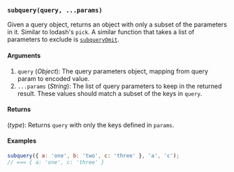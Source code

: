 ### `subquery(query, ...params)`

Given a query object, returns an object with only a subset of the parameters in it. Similar to lodash's `pick`. A similar function that takes a list of parameters to exclude is [`subqueryOmit`](subqueryOmit.md).

#### Arguments

1. `query` (*Object*): The query parameters object, mapping from query param to encoded value.
1. `...params` (*String*): The list of query parameters to keep in the returned result. These values should match a subset of the keys in `query`.

#### Returns

(*type*): Returns `query` with only the keys defined in `params`.

#### Examples

```js
subquery({ a: 'one', b: 'two', c: 'three' }, 'a', 'c');
// === { a: 'one', c: 'three' }
```
